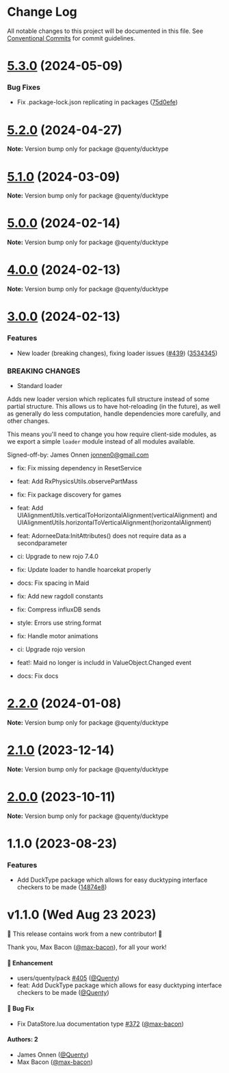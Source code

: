 # Change Log

All notable changes to this project will be documented in this file.
See [Conventional Commits](https://conventionalcommits.org) for commit guidelines.

# [5.3.0](https://github.com/Quenty/NevermoreEngine/compare/@quenty/ducktype@5.2.0...@quenty/ducktype@5.3.0) (2024-05-09)


### Bug Fixes

* Fix .package-lock.json replicating in packages ([75d0efe](https://github.com/Quenty/NevermoreEngine/commit/75d0efeef239f221d93352af71a5b3e930ec23c5))





# [5.2.0](https://github.com/Quenty/NevermoreEngine/compare/@quenty/ducktype@5.1.0...@quenty/ducktype@5.2.0) (2024-04-27)

**Note:** Version bump only for package @quenty/ducktype





# [5.1.0](https://github.com/Quenty/NevermoreEngine/compare/@quenty/ducktype@5.0.0...@quenty/ducktype@5.1.0) (2024-03-09)

**Note:** Version bump only for package @quenty/ducktype





# [5.0.0](https://github.com/Quenty/NevermoreEngine/compare/@quenty/ducktype@4.0.0...@quenty/ducktype@5.0.0) (2024-02-14)

**Note:** Version bump only for package @quenty/ducktype





# [4.0.0](https://github.com/Quenty/NevermoreEngine/compare/@quenty/ducktype@3.0.0...@quenty/ducktype@4.0.0) (2024-02-13)

**Note:** Version bump only for package @quenty/ducktype





# [3.0.0](https://github.com/Quenty/NevermoreEngine/compare/@quenty/ducktype@2.2.0...@quenty/ducktype@3.0.0) (2024-02-13)


### Features

* New loader (breaking changes), fixing loader issues  ([#439](https://github.com/Quenty/NevermoreEngine/issues/439)) ([3534345](https://github.com/Quenty/NevermoreEngine/commit/353434522918812953bd9f13fece73e27a4d034d))


### BREAKING CHANGES

* Standard loader

Adds new loader version which replicates full structure instead of some partial structure. This allows us to have hot-reloading (in the future), as well as generally do less computation, handle dependencies more carefully, and other changes.

This means you'll need to change you how require client-side modules, as we export a simple `loader` module instead of all modules available.

Signed-off-by: James Onnen <jonnen0@gmail.com>

* fix: Fix missing dependency in ResetService

* feat: Add RxPhysicsUtils.observePartMass

* fix: Fix package discovery for games

* feat: Add UIAlignmentUtils.verticalToHorizontalAlignment(verticalAlignment) and UIAlignmentUtils.horizontalToVerticalAlignment(horizontalAlignment)

* feat: AdorneeData:InitAttributes() does not require data as a  secondparameter

* ci: Upgrade to new rojo 7.4.0

* fix: Update loader to handle hoarcekat properly

* docs: Fix spacing in Maid

* fix: Add new ragdoll constants

* fix: Compress influxDB sends

* style: Errors use string.format

* fix: Handle motor animations

* ci: Upgrade rojo version

* feat!: Maid no longer is includd in ValueObject.Changed event

* docs: Fix docs





# [2.2.0](https://github.com/Quenty/NevermoreEngine/compare/@quenty/ducktype@2.1.0...@quenty/ducktype@2.2.0) (2024-01-08)

**Note:** Version bump only for package @quenty/ducktype





# [2.1.0](https://github.com/Quenty/NevermoreEngine/compare/@quenty/ducktype@2.0.0...@quenty/ducktype@2.1.0) (2023-12-14)

**Note:** Version bump only for package @quenty/ducktype





# [2.0.0](https://github.com/Quenty/NevermoreEngine/compare/@quenty/ducktype@1.1.0...@quenty/ducktype@2.0.0) (2023-10-11)

**Note:** Version bump only for package @quenty/ducktype





# 1.1.0 (2023-08-23)


### Features

* Add DuckType package which allows for easy ducktyping interface checkers to be made ([14874e8](https://github.com/Quenty/NevermoreEngine/commit/14874e8f4b0789e203bd60f418d70510fac950e9))





# v1.1.0 (Wed Aug 23 2023)

:tada: This release contains work from a new contributor! :tada:

Thank you, Max Bacon ([@max-bacon](https://github.com/max-bacon)), for all your work!

#### 🚀 Enhancement

- users/quenty/pack [#405](https://github.com/Quenty/NevermoreEngine/pull/405) ([@Quenty](https://github.com/Quenty))
- feat: Add DuckType package which allows for easy ducktyping interface checkers to be made ([@Quenty](https://github.com/Quenty))

#### 🐛 Bug Fix

- Fix DataStore.lua documentation type [#372](https://github.com/Quenty/NevermoreEngine/pull/372) ([@max-bacon](https://github.com/max-bacon))

#### Authors: 2

- James Onnen ([@Quenty](https://github.com/Quenty))
- Max Bacon ([@max-bacon](https://github.com/max-bacon))

